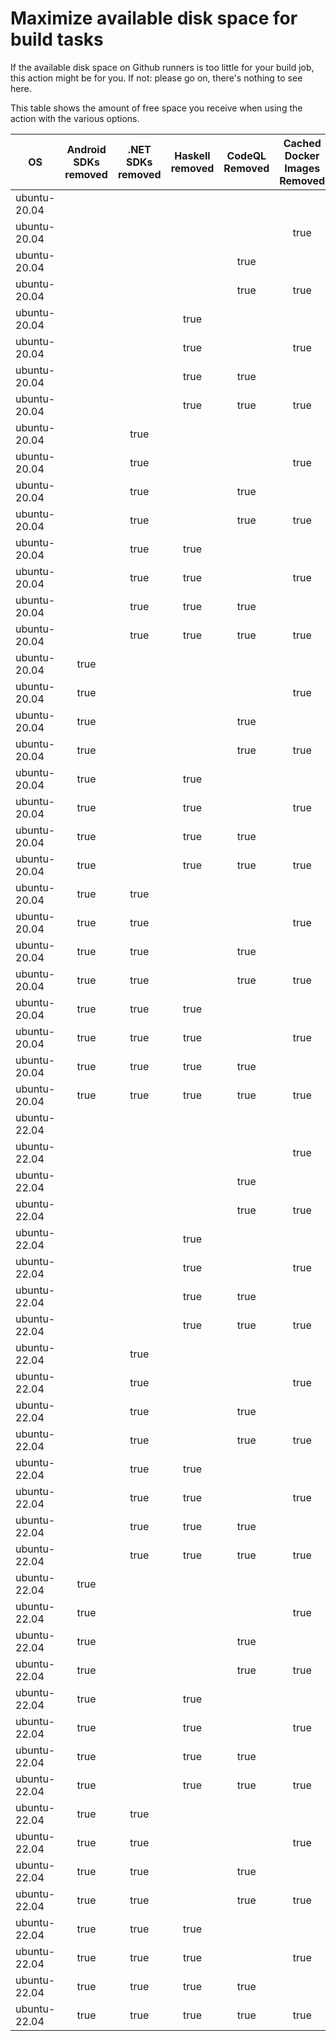 # Maximize available disk space for build tasks

If the available disk space on Github runners is too little for your build job, this action might be for you.
If not: please go on, there's nothing to see here.

This table shows the amount of free space you receive when using the action with the various options.

OS | Android SDKs removed | .NET SDKs removed | Haskell removed | CodeQL Removed | Cached Docker Images Removed | GB freed | GB free | Elapsed Time (seconds) |
---|:--------------------:|:-----------------:|:---------------:|:--------------:|:----------------------------:|:--------:|:-------:|:----------------------:|
ubuntu-20.04 |  |  |  |  |  | 52 | 75 | 2
ubuntu-20.04 |  |  |  |  | true | 59 | 82 | 7
ubuntu-20.04 |  |  |  | true |  | 56 | 79 | 3
ubuntu-20.04 |  |  |  | true | true | 62 | 85 | 10
ubuntu-20.04 |  |  | true |  |  | 52 | 75 | 2
ubuntu-20.04 |  |  | true |  | true | 59 | 82 | 29
ubuntu-20.04 |  |  | true | true |  | 56 | 79 | 3
ubuntu-20.04 |  |  | true | true | true | 62 | 85 | 9
ubuntu-20.04 |  | true |  |  |  | 55 | 78 | 4
ubuntu-20.04 |  | true |  |  | true | 62 | 85 | 12
ubuntu-20.04 |  | true |  | true |  | 59 | 82 | 3
ubuntu-20.04 |  | true |  | true | true | 65 | 88 | 39
ubuntu-20.04 |  | true | true |  |  | 55 | 78 | 3
ubuntu-20.04 |  | true | true |  | true | 62 | 85 | 42
ubuntu-20.04 |  | true | true | true |  | 59 | 82 | 3
ubuntu-20.04 |  | true | true | true | true | 65 | 88 | 11
ubuntu-20.04 | true |  |  |  |  | 64 | 87 | 9
ubuntu-20.04 | true |  |  |  | true | 71 | 94 | 17
ubuntu-20.04 | true |  |  | true |  | 68 | 91 | 67
ubuntu-20.04 | true |  |  | true | true | 74 | 97 | 16
ubuntu-20.04 | true |  | true |  |  | 64 | 87 | 11
ubuntu-20.04 | true |  | true |  | true | 71 | 94 | 65
ubuntu-20.04 | true |  | true | true |  | 68 | 91 | 8
ubuntu-20.04 | true |  | true | true | true | 74 | 97 | 104
ubuntu-20.04 | true | true |  |  |  | 67 | 90 | 12
ubuntu-20.04 | true | true |  |  | true | 73 | 96 | 45
ubuntu-20.04 | true | true |  | true |  | 70 | 93 | 14
ubuntu-20.04 | true | true |  | true | true | 77 | 100 | 94
ubuntu-20.04 | true | true | true |  |  | 67 | 90 | 59
ubuntu-20.04 | true | true | true |  | true | 73 | 96 | 41
ubuntu-20.04 | true | true | true | true |  | 70 | 93 | 13
ubuntu-20.04 | true | true | true | true | true | 77 | 100 | 42
ubuntu-22.04 |  |  |  |  |  | 52 | 77 | 2
ubuntu-22.04 |  |  |  |  | true | 58 | 83 | 12
ubuntu-22.04 |  |  |  | true |  | 56 | 81 | 4
ubuntu-22.04 |  |  |  | true | true | 61 | 86 | 10
ubuntu-22.04 |  |  | true |  |  | 52 | 77 | 2
ubuntu-22.04 |  |  | true |  | true | 58 | 83 | 12
ubuntu-22.04 |  |  | true | true |  | 56 | 81 | 3
ubuntu-22.04 |  |  | true | true | true | 61 | 86 | 13
ubuntu-22.04 |  | true |  |  |  | 55 | 80 | 4
ubuntu-22.04 |  | true |  |  | true | 60 | 85 | 13
ubuntu-22.04 |  | true |  | true |  | 58 | 83 | 6
ubuntu-22.04 |  | true |  | true | true | 64 | 89 | 30
ubuntu-22.04 |  | true | true |  |  | 55 | 80 | 4
ubuntu-22.04 |  | true | true |  | true | 60 | 85 | 35
ubuntu-22.04 |  | true | true | true |  | 58 | 83 | 7
ubuntu-22.04 |  | true | true | true | true | 64 | 89 | 40
ubuntu-22.04 | true |  |  |  |  | 64 | 89 | 11
ubuntu-22.04 | true |  |  |  | true | 70 | 95 | 44
ubuntu-22.04 | true |  |  | true |  | 68 | 93 | 14
ubuntu-22.04 | true |  |  | true | true | 73 | 98 | 39
ubuntu-22.04 | true |  | true |  |  | 64 | 89 | 71
ubuntu-22.04 | true |  | true |  | true | 70 | 95 | 20
ubuntu-22.04 | true |  | true | true |  | 68 | 93 | 15
ubuntu-22.04 | true |  | true | true | true | 73 | 98 | 26
ubuntu-22.04 | true | true |  |  |  | 67 | 92 | 16
ubuntu-22.04 | true | true |  |  | true | 72 | 97 | 39
ubuntu-22.04 | true | true |  | true |  | 70 | 95 | 97
ubuntu-22.04 | true | true |  | true | true | 76 | 101 | 23
ubuntu-22.04 | true | true | true |  |  | 67 | 92 | 58
ubuntu-22.04 | true | true | true |  | true | 72 | 97 | 41
ubuntu-22.04 | true | true | true | true |  | 70 | 95 | 92
ubuntu-22.04 | true | true | true | true | true | 76 | 101 | 43
